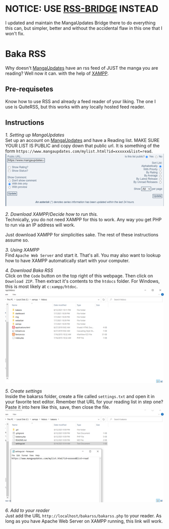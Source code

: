 # NOTICE: USE [RSS-BRIDGE](https://github.com/RSS-Bridge/rss-bridge) INSTEAD
I updated and maintain the MangaUpdates Bridge there to do everything this can, but simpler, better and without the accidental flaw in this one that I won't fix.

# Baka RSS
Why doesn't [MangaUpdates](https://www.mangaupdates.com/index.html) have an rss feed of JUST the manga you are reading? Well now it can. with the help of [XAMPP](https://www.apachefriends.org/index.html).

## Pre-requisetes
Know how to use RSS and already a feed reader of your liking. The one I use is QuiteRSS, but this works with any locally hosted feed reader.

## Instructions
_1. Setting up MangaUpdates_  
Set up an account on [MangaUpdates](https://www.mangaupdates.com/index.html) and have a Reading list. MAKE SURE YOUR LIST IS PUBLIC and copy down that public url. It is something of the form `https://www.mangaupdates.com/mylist.html?id=xxxxxx&list=read`.  
<img src="img\mangaupdates_settings.png" alt="Manga Updates Settings" width="800">

_2. Download XAMPP/Decide how to run this._  
Technically, you do not need XAMPP for this to work. Any way you get PHP to run via an IP address will work.

Just download XAMPP for simplicities sake. The rest of these instructions assume so.

_3. Using XAMPP_  
Find `Apache Web Server` and start it. That's all. You may also want to lookup how to have XAMPP automatically start with your computer.

_4. Download Baka RSS_  
Click on the `Code` button on the top right of this webpage. Then click on `Download ZIP`. Then extract it's contents to the `htdocs` folder. For Windows, this is most likely at `c:xampp/htdoc`.  
<img src="img\bakarss_folder.png" alt="Inside htdocs folder" width="800">

_5. Create settings_  
Inside the bakarss folder, create a file called `settings.txt` and open it in your favorite text editor. Rmember that URL for your reading list in step one? Paste it into here like this, save, then close the file.   
<img src ="img\bakarss_folder_settings.png" alt ="Bakarss folder settings" width="800">

_6. Add to your reader_  
Just add the URL `http://localhost/bakarss/bakarss.php` to your reader. As long as you have Apache Web Server on XAMPP running, this link will work.